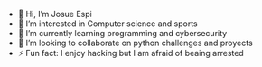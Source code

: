 - 👋 Hi, I’m Josue Espi
- 👀 I’m interested in Computer science and sports
- 🌱 I’m currently learning programming and cybersecurity
- 💞️ I’m looking to collaborate on python challenges and proyects
- ⚡ Fun fact: I enjoy hacking but I am afraid of beaing arrested

<!---
Josu4sal/Josu4sal is a ✨ special ✨ repository because its `README.md` (this file) appears on your GitHub profile.
You can click the Preview link to take a look at your changes.
--->

